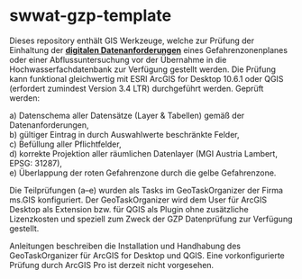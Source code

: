 # swwat-gzp-template

Dieses repository enthält GIS Werkzeuge, welche zur Prüfung der Einhaltung der __[digitalen Datenanforderungen](https://www.bmnt.gv.at/wasser/wasser-oesterreich/foerderungen/foerd_hochwasserschutz/trl_gzp_42a_wrg.html)__ eines Gefahrenzonenplanes oder einer Abflussuntersuchung vor der Übernahme in die Hochwasserfachdatenbank zur Verfügung gestellt werden. Die Prüfung kann funktional gleichwertig mit ESRI ArcGIS for Desktop 10.6.1 oder QGIS (erfordert zumindest Version 3.4 LTR) durchgeführt werden. Geprüft werden:

a)	  Datenschema aller Datensätze (Layer & Tabellen) gemäß der Datenanforderungen, <br>
b)	  gültiger Eintrag in durch Auswahlwerte beschränkte Felder, <br>
c)	  Befüllung aller Pflichtfelder, <br>
d)	  korrekte Projektion aller räumlichen Datenlayer (MGI Austria Lambert, EPSG: 31287), <br>
e)	  Überlappung der roten Gefahrenzone durch die gelbe Gefahrenzone.  <br>

Die Teilprüfungen (a–e) wurden als Tasks im GeoTaskOrganizer der Firma ms.GIS konfiguriert. Der GeoTaskOrganizer wird dem User für ArcGIS Desktop als Extension bzw. für QGIS als Plugin ohne zusätzliche Lizenzkosten und speziell zum Zweck der GZP Datenprüfung zur Verfügung gestellt. <br>

Anleitungen beschreiben die Installation und Handhabung des GeoTaskOrganizer für ArcGIS for Desktop und QGIS. Eine vorkonfigurierte Prüfung durch ArcGIS Pro ist derzeit nicht vorgesehen.
